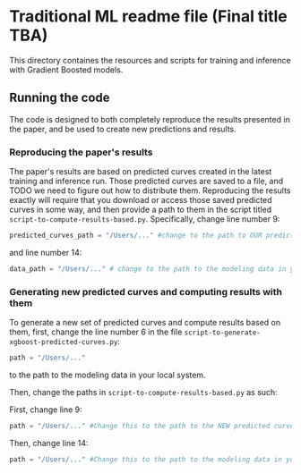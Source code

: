 # Traditional ML readme file (Final title TBA)

This directory containes the resources and scripts for training and inference with Gradient Boosted models. 

## Running the code

The code is designed to both completely reproduce the results presented in the paper, and be used to create new predictions and results. 

### Reproducing the paper's results

The paper's results are based on predicted curves created in the latest training and inference run. Those predicted curves are saved to a file, and TODO we need to figure out how to distribute them. 
Reproducing the results exactly will require that you download or access those saved predicted curves in some way, and then provide a path to them in the script titled ```script-to-compute-results-based.py```. 
Specifically, change line number 9:

```python
predicted_curves_path = "/Users/..." #change to the path to OUR predicted curves in your system
```
and line number 14:

```python
data_path = "/Users/..." # change to the path to the modeling data in your local system.
```

### Generating new predicted curves and computing results with them

To generate a new set of predicted curves and compute results based on them, first, change the line number 6 in the file ```script-to-generate-xgboost-predicted-curves.py```: 

```python
path = "/Users/..."
```

to the path to the modeling data in your local system. 

Then, change the paths in ```script-to-compute-results-based.py``` as such: 

First, change line 9:

```python
path = "/Users/..." #Change this to the path to the NEW predicted curves you computed.
```

Then, change line 14: 

```python
path = "/Users/..." #Change this to the path to the modeling data in your system
```

